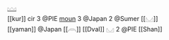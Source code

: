 [𓈉](𓈉)  
[[kur]] cir 3 @PIE
[moun](moun) 3 @Japan 2 @Sumer [[𓈋]]  
[[yaman]] @Japan [[𓇺]]
[[Dval]] 𓈋 2 @PIE
[[Shan]]